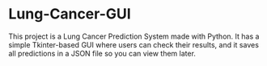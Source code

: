 # Lung-Cancer-GUI
This project is a Lung Cancer Prediction System made with Python. It has a simple Tkinter-based GUI where users can check their results, and it saves all predictions in a JSON file so you can view them later.

